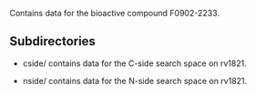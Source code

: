 Contains data for the bioactive compound F0902-2233.

## Subdirectories

- cside/ contains data for the C-side search space on rv1821.

- nside/ contains data for the N-side search space on rv1821.

